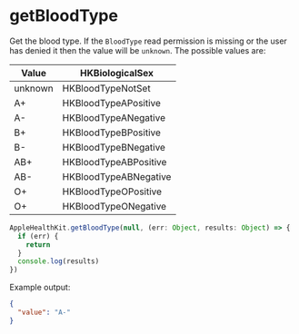 # getBloodType

Get the blood type. If the `BloodType` read permission is missing or the user has denied it then the value will be `unknown`. The possible values are:

| Value   | HKBiologicalSex       |
| ------- | --------------------- |
| unknown | HKBloodTypeNotSet     |
| A+      | HKBloodTypeAPositive  |
| A-      | HKBloodTypeANegative  |
| B+      | HKBloodTypeBPositive  |
| B-      | HKBloodTypeBNegative  |
| AB+     | HKBloodTypeABPositive |
| AB-     | HKBloodTypeABNegative |
| O+      | HKBloodTypeOPositive  |
| O+      | HKBloodTypeONegative  |

```javascript
AppleHealthKit.getBloodType(null, (err: Object, results: Object) => {
  if (err) {
    return
  }
  console.log(results)
})
```

Example output:

```json
{
  "value": "A-"
}
```
